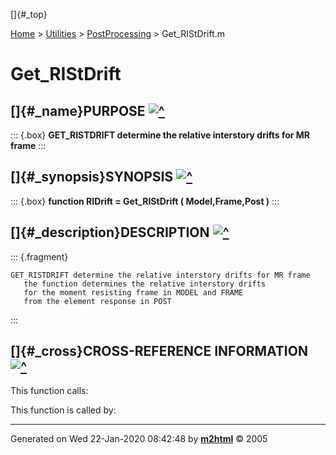 []{#_top}

<div>

[Home](../../FEDEASLab.html) \> [Utilities](../FEDEASLab.html) \>
[PostProcessing](FEDEASLab.html) \> Get_RIStDrift.m

</div>

# Get_RIStDrift

## []{#_name}PURPOSE [![\^](../../up.png)](#_top)

::: {.box}
**GET_RISTDRIFT determine the relative interstory drifts for MR frame**
:::

## []{#_synopsis}SYNOPSIS [![\^](../../up.png)](#_top)

::: {.box}
**function RIDrift = Get_RIStDrift ( Model,Frame,Post )**
:::

## []{#_description}DESCRIPTION [![\^](../../up.png)](#_top)

::: {.fragment}
``` {.comment}
GET_RISTDRIFT determine the relative interstory drifts for MR frame
   the function determines the relative interstory drifts
   for the moment resisting frame in MODEL and FRAME
   from the element response in POST
```
:::

## []{#_cross}CROSS-REFERENCE INFORMATION [![\^](../../up.png)](#_top)

This function calls:

This function is called by:

------------------------------------------------------------------------

Generated on Wed 22-Jan-2020 08:42:48 by
**[m2html](http://www.artefact.tk/software/matlab/m2html/ "Matlab Documentation in HTML")**
© 2005
